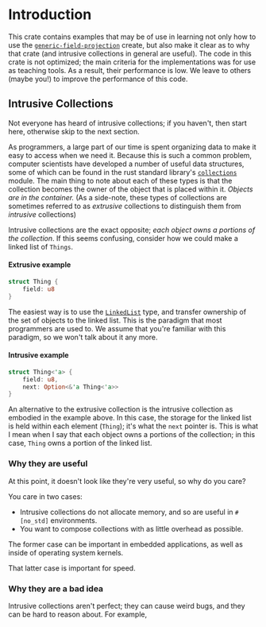 # Introduction

This crate contains examples that may be of use in learning not only how to use
the [`generic-field-projection`](FIXME) create, but also make it clear as to why
that crate (and intrusive collections in general are useful).  The code in this
crate is not optimized; the main criteria for the implementations was for use as
teaching tools.  As a result, their performance is low.  We leave to others
(maybe you!) to improve the performance of this code.

## Intrusive Collections

Not everyone has heard of intrusive collections; if you haven't, then start
here, otherwise skip to the next section.

As programmers, a large part of our time is spent organizing data to make it
easy to access when we need it.  Because this is such a common problem, computer
scientists have developed a number of useful data structures, some of which can
be found in the rust standard library's
[`collections`](file:///home/cfkaran2/.rustup/toolchains/stable-x86_64-unknown-linux-gnu/share/doc/rust/html/std/collections/index.html)
module.  The main thing to note about each of these types is that the collection
becomes the owner of the object that is placed within it.  *Objects are in the
container.*  (As a side-note, these types of collections are sometimes referred
to as *extrusive* collections to distinguish them from *intrusive* collections)

Intrusive collections are the exact opposite; *each object owns a portions of
the collection*.  If this seems confusing, consider how we could make a
linked list of `Things`.

#### Extrusive example

```rust
struct Thing {
    field: u8
}
```

The easiest way is to use the
[`LinkedList`](https://doc.rust-lang.org/std/collections/struct.LinkedList.html)
type, and transfer ownership of the set of objects to the linked list.  This is
the paradigm that most programmers are used to.  We assume that you're familiar
with this paradigm, so we won't talk about it any more.

#### Intrusive example

```rust
struct Thing<'a> {
    field: u8,
    next: Option<&'a Thing<'a>>
}
```

An alternative to the extrusive collection is the intrusive collection as
embodied in the example above.  In this case, the storage for the linked list is
held within each element (`Thing`); it's what the `next` pointer is.  This is
what I mean when I say that each object owns a portions of the collection; in
this case, `Thing` owns a portion of the linked list.

### Why they are useful

At this point, it doesn't look like they're very useful, so why do you care?

You care in two cases:

- Intrusive collections do not allocate memory, and so are useful in `#[no_std]`
environments.
- You want to compose collections with as little overhead as possible.

The former case can be important in embedded applications, as well as inside of
operating system kernels.

That latter case is important for speed.

### Why they are a bad idea

Intrusive collections aren't perfect; they can cause weird bugs, and they can be
hard to reason about.  For example,